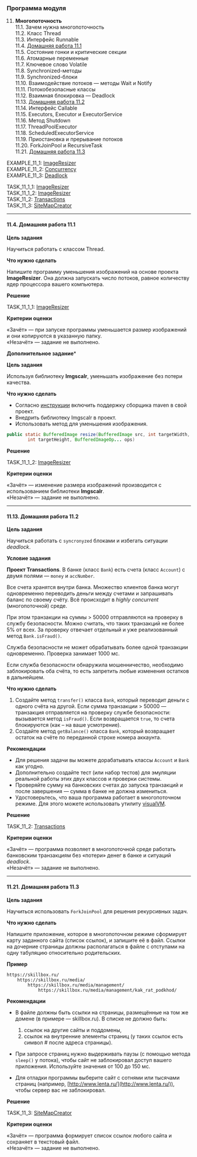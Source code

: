 ### Программа модуля

11. **Многопоточность**  
    11.1. Зачем нужна многопоточность  
    11.2. Класс Thread  
    11.3. Интерфейс Runnable  
    11.4. [Домашняя работа 11.1](#114-домашняя-работа-111)  
    11.5. Состояние гонки и критические секции  
    11.6. Атомарные переменные  
    11.7. Ключевое слово Volatile  
    11.8. Synchronized-методы  
    11.9. Synchronized-блоки  
    11.10. Взаимодействие потоков — методы Wait и Notify  
    11.11. Потокобезопасные классы  
    11.12. Взаимная блокировка — Deadlock  
    11.13. [Домашняя работа 11.2](#1113-домашняя-работа-112)  
    11.14. Интерфейс Callable  
    11.15. Executors, Executor и ExecutorService  
    11.16. Метод Shutdown  
    11.17. ThreadPoolExecutor  
    11.18. ScheduledExecutorService  
    11.19. Приостановка и прерывание потоков  
    11.20. ForkJoinPool и RecursiveTask  
    11.21. [Домашняя работа 11.3](#1121-домашняя-работа-113)  
    
EXAMPLE_11_1: [ImageResizer](./ImageResizer)  
EXAMPLE_11_2: [Concurrency](./Concurrency)  
EXAMPLE_11_3: [Deadlock](./Deadlock) 

TASK_11_1_1: [ImageResizer](./ImageResizer)  
TASK_11_1_2: [ImageResizer](./ImageResizer)  
TASK_11_2: [Transactions](./Transactions)  
TASK_11_3: [SiteMapCreator](./SiteMapCreator)  

---------------------------------------------

#### 11.4. Домашняя работа 11.1

**Цель задания**

Научиться работать с классом Thread.

**Что нужно сделать**

Напишите программу уменьшения изображений на основе проекта **ImageResizer**. Она должна запускать число потоков, равное количеству ядер процессора вашего компьютера.

**Решение**

TASK_11_1_1: [ImageResizer](./ImageResizer)

**Критерии оценки**

«Зачёт» — при запуске программы уменьшается размер изображений и они копируются в указанную папку.  
«Незачёт» — задание не выполнено.

**Дополнительное задание***

**Цель задания**

Используя библиотеку **Imgscalr**, уменьшать изображение без потери качества.

**Что нужно сделать**

- Согласно [инструкции](https://www.notion.so/sendel/IDEA-Maven-671db52e43a6483cb2fbfb3736cdc7cf) включить поддержку сборщика maven в свой проект.
- Внедрить библиотеку Imgscalr в проект.
- Использовать метод для уменьшения изображения.

```java
public static BufferedImage resize(BufferedImage src, int targetWidth,
        int targetHeight, BufferedImageOp... ops)
```

**Решение**

TASK_11_1_2: [ImageResizer](./ImageResizer)

**Критерии оценки**

«Зачёт» — изменение размера изображений производится с использованием библиотеки **Imgscalr**.  
«Незачёт» — задание не выполнено.

---------------------------------------------

#### 11.13. Домашняя работа 11.2

**Цель задания**

Научиться работать с `syncronyzed` блоками и избегать ситуации *deadlock*.

**Условие задания**

**Проект Transactions**. В банке (класс `Bank`) есть счета (класс `Account`) с двумя полями — `money` и `accNumber`.

Все счета хранятся внутри банка. Множество клиентов банка могут одновременно переводить деньги между счетами и запрашивать баланс по своему счёту. Всё происходит в *highly concurrent* (многопоточной) среде.

При этом транзакции на суммы > 50000 отправляются на проверку в службу безопасности. Можно считать, что таких транзакций не более 5% от всех. За проверку отвечает отдельный и уже реализованный метод `Bank.isFraud()`.

Служба безопасности не может обрабатывать более одной транзакции одновременно. Проверка занимает 1000 мс.

Если служба безопасности обнаружила мошенничество, необходимо заблокировать оба счёта, то есть запретить любые изменения остатков в дальнейшем.

**Что нужно сделать**

1. Создайте метод `transfer()` класса `Bank`, который переводит деньги с одного счёта на другой. Если сумма транзакции > 50000 — транзакция отправляется на проверку службе безопасности: вызывается метод `isFraud()`. Если возвращается `true`, то счета блокируются (как – на ваше усмотрение).
2. Создайте метод `getBalance()` класса `Bank`, который возвращает остаток на счёте по переданной строке номера аккаунта.

**Рекомендации**

- Для решения задачи вы можете дорабатывать классы `Account` и `Bank` как угодно.
- Дополнительно создайте тест (или набор тестов) для эмуляции реальной работы этих двух классов и проверки системы.
- Проверяйте сумму на банковских счетах до запуска транзакций и после завершения — сумма в банке не должна измениться.
- Удостоверьтесь, что ваша программа работает в многопоточном режиме. Для этого можете использовать утилиту [visualVM](https://visualvm.github.io/).

**Решение**

TASK_11_2: [Transactions](./Transactions)

**Критерии оценки**

«Зачёт» — программа позволяет в многопоточной среде работать банковским транзакциям без «потери» денег в банке и ситуаций *deadlock*.  
«Незачёт» — задание не выполнено.

---------------------------------------------

#### 11.21. Домашняя работа 11.3

**Цель задания**

Научиться использовать `ForkJoinPool` для решения рекурсивных задач.

**Что нужно сделать**

Напишите приложение, которое в многопоточном режиме сформирует карту заданного сайта (список ссылок), и запишите её в файл. Ссылки на дочерние страницы должны располагаться в файле с отступами на одну табуляцию относительно родительских.

**Пример**

    https://skillbox.ru/
        https://skillbox.ru/media/
            https://skillbox.ru/media/management/
                https://skillbox.ru/media/management/kak_rat_podkhod/

**Рекомендации**

- В файле должны быть ссылки на страницы, размещённые на том же домене (в примере — skillbox.ru). В списке не должно быть:

    1. ссылок на другие сайты и поддомены,
    2. ссылок на внутренние элементы страниц (у таких ссылок есть символ # после адреса страницы).

- При запросе страниц нужно выдерживать паузы (с помощью метода `sleep()` у потока), чтобы сайт не заблокировал доступ вашего приложения. Используйте значения от 100 до 150 мс.
- Для отладки программы выберите сайт с сотнями или тысячами страниц (например, [http://www.lenta.ru/](http://www.lenta.ru/)), чтобы сервер вас не заблокировал.

**Решение**

TASK_11_3: [SiteMapCreator](./SiteMapCreator)

**Критерии оценки**

«Зачёт» — программа формирует список ссылок любого сайта и сохраняет в текстовый файл.  
«Незачёт» — задание не выполнено.
